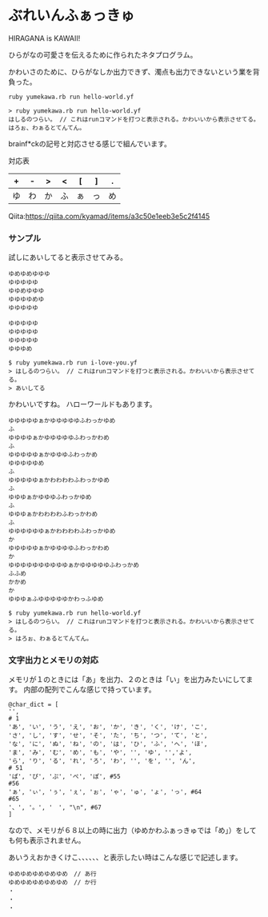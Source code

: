 # ぶれいんふぁっきゅ

HIRAGANA is KAWAII!

ひらがなの可愛さを伝えるために作られたネタプログラム。

かわいさのために、ひらがなしか出力できず、濁点も出力できないという業を背負った。


```
ruby yumekawa.rb run hello-world.yf
```

```
> ruby yumekawa.rb run hello-world.yf
はしるのつらい。 // これはrunコマンドを打つと表示される。かわいいから表示させてる。
はろぉ、わぁるとてんてん。
```

brainf*ckの記号と対応させる感じで組んでいます。

対応表

| + | - | > | < | [ | ] | . |
|---|---|---|---|---|---|---|
| ゆ | わ | か | ふ | ぁ | っ | め |

Qiita:https://qiita.com/kyamad/items/a3c50e1eeb3e5c2f4145

### サンプル

試しにあいしてると表示させてみる。

``` i-love-you.yf
ゆめゆめゆゆゆ
ゆゆゆゆゆ
ゆゆめゆゆゆ
ゆゆゆゆめゆ
ゆゆゆゆゆ

ゆゆゆゆゆ
ゆゆゆゆゆ
ゆゆゆゆゆ
ゆゆゆめ
```

```
$ ruby yumekawa.rb run i-love-you.yf
> はしるのつらい。 // これはrunコマンドを打つと表示される。かわいいから表示させてる。
> あいしてる
```

かわいいですね。
ハローワールドもあります。

```hello-world.yf
ゆゆゆゆゆぁかゆゆゆゆゆふわっかゆめ
ふ
ゆゆゆゆぁかゆゆゆゆゆふわっかわめ
ふ
ゆゆゆゆゆぁかゆゆゆふわっかめ
ゆゆゆゆゆめ
ふ
ゆゆゆゆゆぁかわわわわふわっかゆめ
ふ
ゆゆゆぁかゆゆゆふわっかゆめ
ふ
ゆゆゆぁかわわわわふわっかわめ
ふ
ゆゆゆゆゆゆぁかわわわわふわっかゆめ
か
ゆゆゆゆゆぁかゆゆゆゆふわっかわめ
か
ゆゆゆゆゆゆゆゆゆゆぁかゆゆゆゆゆふわっかめ
ふふめ
かかめ
か
ゆゆゆぁふゆゆゆゆゆかわっふゆめ
```

```
$ ruby yumekawa.rb run hello-world.yf
> はしるのつらい。 // これはrunコマンドを打つと表示される。かわいいから表示させてる。
> はろぉ、わぁるとてんてん。
```

### 文字出力とメモリの対応

メモリが１のときには「あ」を出力、２のときは「い」を出力みたいにしてます。
内部の配列でこんな感じで持っています。

```
@char_dict = [
'',
# 1
'あ', 'い', 'う', 'え', 'お', 'か', 'き', 'く', 'け', 'こ', 
'さ', 'し', 'す', 'せ', 'そ', 'た', 'ち', 'つ', 'て', 'と',
'な', 'に', 'ぬ', 'ね', 'の', 'は', 'ひ', 'ふ', 'へ', 'ほ',
'ま', 'み', 'む', 'め', 'も', 'や', '', 'ゆ', '','よ',
'ら', 'り', 'る', 'れ', 'ろ', 'わ', '', 'を', '', 'ん',
# 51
'ぱ', 'ぴ', 'ぷ', 'ぺ', 'ぽ', #55
#56
'ぁ', 'ぃ', 'ぅ', 'ぇ', 'ぉ', 'ゃ', 'ゅ', 'ょ', 'っ', #64
#65
'、', '。', '　', "\n", #67
]
```

なので、メモリが６８以上の時に出力（ゆめかわふぁっきゅでは「め」）をしても何も表示されません。

あいうえおかきくけこ、、、、、、と表示したい時はこんな感じで記述します。

```
ゆめゆめゆめゆめゆめ　// あ行
ゆめゆめゆめゆめゆめ　// か行
・
・
・
```
